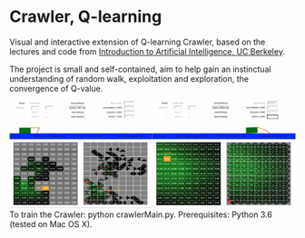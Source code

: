 # Crawler, Q-learning
 
Visual and interactive extension of Q-learning Crawler, based on the lectures and code from [Introduction to Artificial Intelligence, UC Berkeley](http://inst.eecs.berkeley.edu/~cs188/).

The project is small and self-contained, aim to help gain an instinctual understanding of random walk, exploitation and exploration, the convergence of Q-value.

![](stable.gif)  
To train the Crawler: python crawlerMain.py.
Prerequisites: Python 3.6 (tested on Mac OS X).
